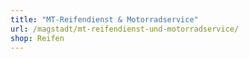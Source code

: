 ```yaml
---
title: "MT-Reifendienst & Motorradservice"
url: /magstadt/mt-reifendienst-und-motorradservice/
shop: Reifen
---
```

